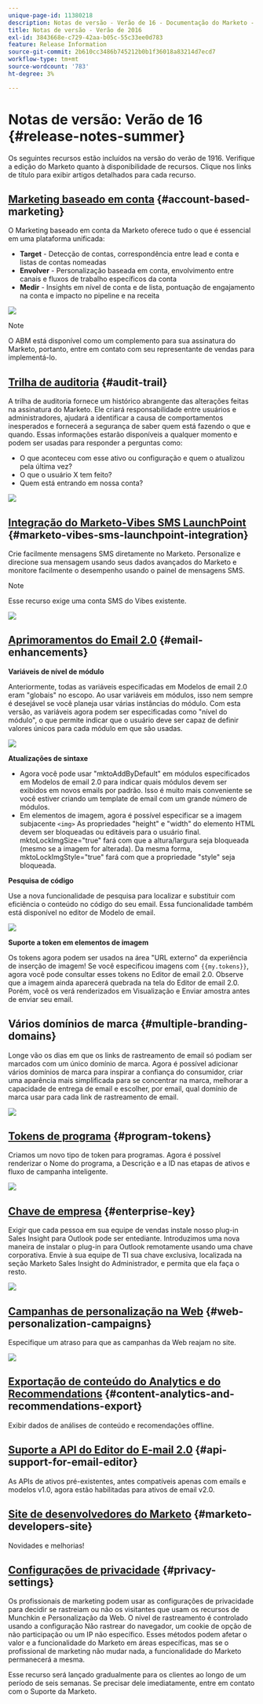 ```yaml
---
unique-page-id: 11380218
description: Notas de versão - Verão de 16 - Documentação do Marketo - Documentação do produto
title: Notas de versão - Verão de 2016
exl-id: 3843668e-c729-42aa-b05c-55c33ee0d783
feature: Release Information
source-git-commit: 2b610cc3486b745212b0b1f36018a83214d7ecd7
workflow-type: tm+mt
source-wordcount: '783'
ht-degree: 3%

---
```


# Notas de versão: Verão de 16 {#release-notes-summer}

Os seguintes recursos estão incluídos na versão do verão de 1916. Verifique a edição do Marketo quanto à disponibilidade de recursos. Clique nos links de título para exibir artigos detalhados para cada recurso.

## [Marketing baseado em conta](https://docs.marketo.com/display/docs/account+based+marketing) {#account-based-marketing}

O Marketing baseado em conta da Marketo oferece tudo o que é essencial em uma plataforma unificada:

* **Target** - Detecção de contas, correspondência entre lead e conta e listas de contas nomeadas
* **Envolver** - Personalização baseada em conta, envolvimento entre canais e fluxos de trabalho específicos da conta
* **Medir** - Insights em nível de conta e de lista, pontuação de engajamento na conta e impacto no pipeline e na receita

![](assets/abm-5-acme.png)

>[!NOTE]
>
>O ABM está disponível como um complemento para sua assinatura do Marketo, portanto, entre em contato com seu representante de vendas para implementá-lo.

## [Trilha de auditoria](/help/marketo/product-docs/administration/audit-trail/audit-trail-overview.md) {#audit-trail}

A trilha de auditoria fornece um histórico abrangente das alterações feitas na assinatura do Marketo. Ele criará responsabilidade entre usuários e administradores, ajudará a identificar a causa de comportamentos inesperados e fornecerá a segurança de saber quem está fazendo o que e quando. Essas informações estarão disponíveis a qualquer momento e podem ser usadas para responder a perguntas como:

* O que aconteceu com esse ativo ou configuração e quem o atualizou pela última vez?
* O que o usuário X tem feito?
* Quem está entrando em nossa conta?

![](assets/audit-trail.png)

## [Integração do Marketo-Vibes SMS LaunchPoint](/help/marketo/product-docs/mobile-marketing/vibes-sms-messages/create-an-sms-message.md) {#marketo-vibes-sms-launchpoint-integration}

Crie facilmente mensagens SMS diretamente no Marketo. Personalize e direcione sua mensagem usando seus dados avançados do Marketo e monitore facilmente o desempenho usando o painel de mensagens SMS.

>[!NOTE]
>
>Esse recurso exige uma conta SMS do Vibes existente.

![](assets/vibes-sms2.png)

## [Aprimoramentos do Email 2.0](/help/marketo/product-docs/email-marketing/general/email-editor-2/email-editor-v2-0-overview.md) {#email-enhancements}

**Variáveis de nível de módulo**

Anteriormente, todas as variáveis especificadas em Modelos de email 2.0 eram &quot;globais&quot; no escopo. Ao usar variáveis em módulos, isso nem sempre é desejável se você planeja usar várias instâncias do módulo. Com esta versão, as variáveis agora podem ser especificadas como &quot;nível do módulo&quot;, o que permite indicar que o usuário deve ser capaz de definir valores únicos para cada módulo em que são usadas.

![](assets/module-level-variables.png)

**Atualizações de sintaxe**

* Agora você pode usar &quot;mktoAddByDefault&quot; em módulos especificados em Modelos de email 2.0 para indicar quais módulos devem ser exibidos em novos emails por padrão. Isso é muito mais conveniente se você estiver criando um template de email com um grande número de módulos.
* Em elementos de imagem, agora é possível especificar se a imagem subjacente `<img>` As propriedades &quot;height&quot; e &quot;width&quot; do elemento HTML devem ser bloqueadas ou editáveis para o usuário final. mktoLockImgSize=&quot;true&quot; fará com que a altura/largura seja bloqueada (mesmo se a imagem for alterada). Da mesma forma, mktoLockImgStyle=&quot;true&quot; fará com que a propriedade &quot;style&quot; seja bloqueada.

**Pesquisa de código**

Use a nova funcionalidade de pesquisa para localizar e substituir com eficiência o conteúdo no código do seu email. Essa funcionalidade também está disponível no editor de Modelo de email.

![](assets/2nd-screenshot.png)

**Suporte a token em elementos de imagem**

Os tokens agora podem ser usados na área &quot;URL externo&quot; da experiência de inserção de imagem! Se você especificou imagens com `{{my.tokens}}`, agora você pode consultar esses tokens no Editor de email 2.0. Observe que a imagem ainda aparecerá quebrada na tela do Editor de email 2.0. Porém, você os verá renderizados em Visualização e Enviar amostra antes de enviar seu email.

## Vários domínios de marca {#multiple-branding-domains}

Longe vão os dias em que os links de rastreamento de email só podiam ser marcados com um único domínio de marca. Agora é possível adicionar vários domínios de marca para inspirar a confiança do consumidor, criar uma aparência mais simplificada para se concentrar na marca, melhorar a capacidade de entrega de email e escolher, por email, qual domínio de marca usar para cada link de rastreamento de email.

![](assets/multiple-branding-domains.png)

## [Tokens de programa](/help/marketo/product-docs/demand-generation/landing-pages/personalizing-landing-pages/tokens-overview.md) {#program-tokens}

Criamos um novo tipo de token para programas. Agora é possível renderizar o Nome do programa, a Descrição e a ID nas etapas de ativos e fluxo de campanha inteligente.

![](assets/program-tokens.png)

## [Chave de empresa](/help/marketo/product-docs/marketo-sales-insight/msi-outlook-plugin/authorize-the-marketo-outlook-plugin.md) {#enterprise-key}

Exigir que cada pessoa em sua equipe de vendas instale nosso plug-in Sales Insight para Outlook pode ser entediante. Introduzimos uma nova maneira de instalar o plug-in para Outlook remotamente usando uma chave corporativa. Envie à sua equipe de TI sua chave exclusiva, localizada na seção Marketo Sales Insight do Administrador, e permita que ela faça o resto.

![](assets/enterprise-key.png)

## [Campanhas de personalização na Web](/help/marketo/product-docs/web-personalization/working-with-web-campaigns/create-a-new-dialog-web-campaign.md) {#web-personalization-campaigns}

Especifique um atraso para que as campanhas da Web reajam no site.

![](assets/dialog-campaign-delay.png)

## [Exportação de conteúdo do Analytics e do Recommendations](/help/marketo/product-docs/web-personalization/understanding-web-personalization/understanding-content-analytics.md) {#content-analytics-and-recommendations-export}

Exibir dados de análises de conteúdo e recomendações offline.

## [Suporte a API do Editor do E-mail 2.0](https://developer.adobe.com/marketo-apis/api/asset/) {#api-support-for-email-editor}

As APIs de ativos pré-existentes, antes compatíveis apenas com emails e modelos v1.0, agora estão habilitadas para ativos de email v2.0.

## [Site de desenvolvedores do Marketo](https://experienceleague.adobe.com/en/docs/marketo-developer/marketo/home) {#marketo-developers-site}

Novidades e melhorias!

## [Configurações de privacidade](/help/marketo/product-docs/administration/settings/understanding-privacy-settings.md) {#privacy-settings}

Os profissionais de marketing podem usar as configurações de privacidade para decidir se rastreiam ou não os visitantes que usam os recursos de Munchkin e Personalização da Web. O nível de rastreamento é controlado usando a configuração Não rastrear do navegador, um cookie de opção de não participação ou um IP não específico. Esses métodos podem afetar o valor e a funcionalidade do Marketo em áreas específicas, mas se o profissional de marketing não mudar nada, a funcionalidade do Marketo permanecerá a mesma.

Esse recurso será lançado gradualmente para os clientes ao longo de um período de seis semanas. Se precisar dele imediatamente, entre em contato com o Suporte da Marketo.
